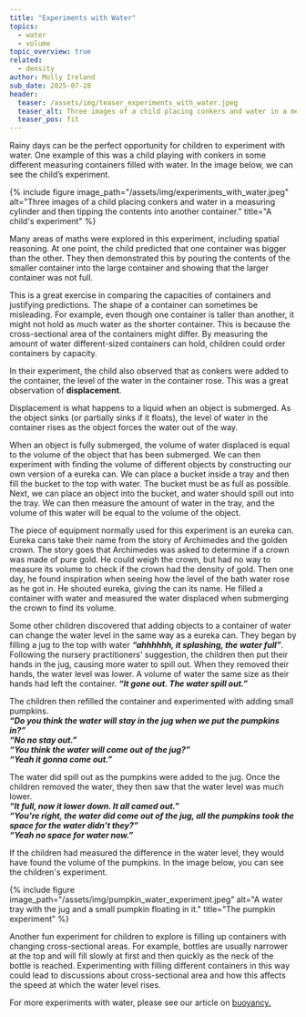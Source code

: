 ```yaml
---
title: "Experiments with Water"
topics: 
  - water
  - volume
topic_overview: true
related: 
  - density 
author: Molly Ireland
sub_date: 2025-07-28
header:
  teaser: /assets/img/teaser_experiments_with_water.jpeg
  teaser_alt: Three images of a child placing conkers and water in a measuring cylinder and then tipping the contents into another container.
  teaser_pos: fit
---
```

Rainy days can be the perfect opportunity for children to experiment with water. One example of this was a child playing with conkers in some different measuring containers filled with water. In the image below, we can see the child’s experiment. 

{% include figure image_path="/assets/img/experiments_with_water.jpeg" alt="Three images of a child placing conkers and water in a measuring cylinder and then tipping the contents into another container." title="A child's experiment" %}

Many areas of maths were explored in this experiment, including spatial reasoning. At one point, the child predicted that one container was bigger than the other. They then demonstrated this by pouring the contents of the smaller container into the large container and showing that the larger container was not full. 

This is a great exercise in comparing the capacities of containers and justifying predictions. The shape of a container can sometimes be misleading. For example, even though one container is taller than another, it might not hold as much water as the shorter container. This is because the cross-sectional area of the containers might differ. By measuring the amount of water different-sized containers can hold, children could order containers by capacity. 

In their experiment, the child also observed that as conkers were added to the container, the level of the water in the container rose. This was a great observation of **displacement**. 

Displacement is what happens to a liquid when an object is submerged. As the object sinks (or partially sinks if it floats), the level of water in the container rises as the object forces the water out of the way. 

When an object is fully submerged, the volume of water displaced is equal to the volume of the object that has been submerged. We can then experiment with finding the volume of different objects by constructing our own version of a eureka can. We can place a bucket inside a tray and then fill the bucket to the top with water. The bucket must be as full as possible. Next, we can place an object into the bucket, and water should spill out into the tray. We can then measure the amount of water in the tray, and the volume of this water will be equal to the volume of the object. 

The piece of equipment normally used for this experiment is an eureka can. Eureka cans take their name from the story of Archimedes and the golden crown. The story goes that Archimedes was asked to determine if a crown was made of pure gold. He could weigh the crown, but had no way to measure its volume to check if the crown had the density of gold. Then one day, he found inspiration when seeing how the level of the bath water rose as he got in. He shouted eureka, giving the can its name. He filled a container with water and measured the water displaced when submerging the crown to find its volume. 

Some other children discovered that adding objects to a container of water can change the water level in the same way as a eureka can. They began by filling a jug to the top with water ***“ahhhhhh, it splashing, the water full”***. Following the nursery practitioners' suggestion, the children then put their hands in the jug, causing more water to spill out. When they removed their hands, the water level was lower. A volume of water the same size as their hands had left the container. ***“It gone out. The water spill out.”***

The children then refilled the container and experimented with adding small pumpkins. 
<br>***“Do you think the water will stay in the jug when we put the pumpkins in?”***
<br>***“No no stay out.”***
<br>***“You think the water will come out of the jug?”***
<br>***“Yeah it gonna come out.”***

The water did spill out as the pumpkins were added to the jug. Once the children removed the water, they then saw that the water level was much lower. 
<br>***“It full, now it lower down. It all camed out.”***
<br>***“You're right, the water did come out of the jug, all the pumpkins took the space for the water didn’t they?”***
<br>***“Yeah no space for water now.”***

If the children had measured the difference in the water level, they would have found the volume of the pumpkins. In the image below, you can see the children's experiment. 

{% include figure image_path="/assets/img/pumpkin_water_experiment.jpeg" alt="A water tray with the jug and a small pumpkin floating in it." title="The pumpkin experiment" %}

Another fun experiment for children to explore is filling up containers with changing cross-sectional areas. For example, bottles are usually narrower at the top and will fill slowly at first and then quickly as the neck of the bottle is reached. Experimenting with filling different containers in this way could lead to discussions about cross-sectional area and how this affects the speed at which the water level rises.

For more experiments with water, please see our article on [buoyancy.]({{site.baseurl}}/articles/buoyancy/)

